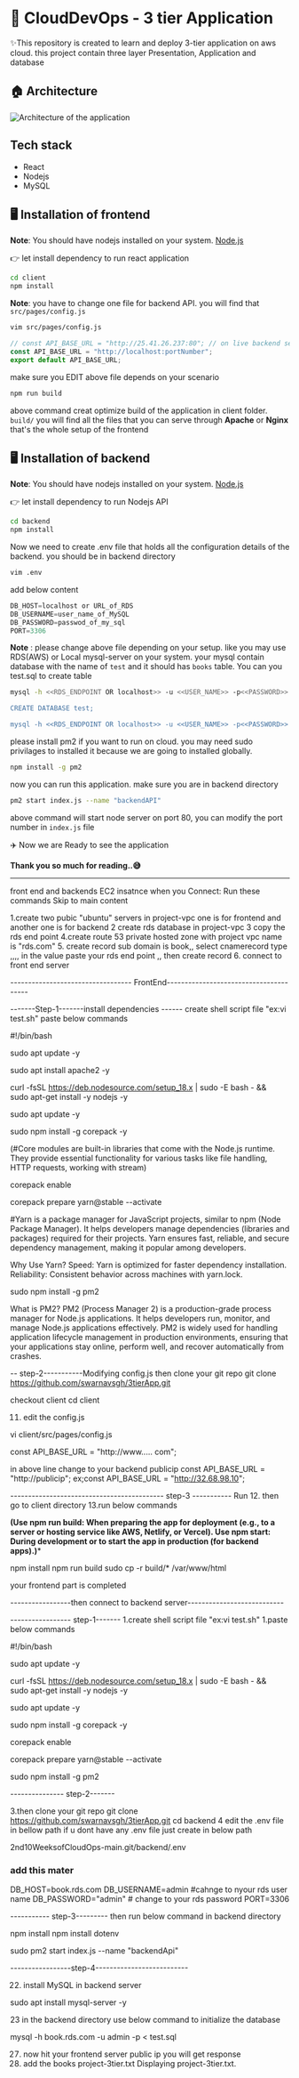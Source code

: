    # 🚀 CloudDevOps - 3 tier Application

✨This repository is created to learn and deploy  3-tier application on aws cloud. this project contain three layer Presentation, Application and database

## 🏠 Architecture
![Architecture of the application](architecture.gif)

## Tech stack

- React 
- Nodejs
- MySQL

## 🖥️ Installation of frontend

**Note**: You should have nodejs installed on your system. [Node.js](https://nodejs.org/)

👉 let install dependency to run react application

```sh
cd client
npm install
```

**Note**: you have to change one file for backend API. you will find that `src/pages/config.js`

```sh
vim src/pages/config.js
```

```javascript
// const API_BASE_URL = "http://25.41.26.237:80"; // on live backend server which is running on port 80
const API_BASE_URL = "http://localhost:portNumber";
export default API_BASE_URL;
```
make sure you EDIT above file depends on your scenario


```sh
npm run build 
```

above command creat optimize build of the application in client folder. `build/` you will find all the files that you can serve through **Apache** or **Nginx**
that's the whole setup of the frontend

##  🖥️ ️Installation of backend

**Note**: You should have nodejs installed on your system. [Node.js](https://nodejs.org/)

👉 let install dependency to run Nodejs  API

```sh
cd backend
npm install
```
Now we need to create .env file that holds all the configuration details of the backend. you should be in backend directory

```sh
vim .env
```
add below content 

```javascript
DB_HOST=localhost or URL_of_RDS
DB_USERNAME=user_name_of_MySQL
DB_PASSWORD=passwod_of_my_sql
PORT=3306
```
**Note** : please change above file depending on your setup. like you may use RDS(AWS) or Local mysql-server on your system. your mysql contain database with the name of `test` and it should has `books` table. You can you test.sql to create table 


```sh
mysql -h <<RDS_ENDPOINT OR localhost>> -u <<USER_NAME>> -p<<PASSWORD>>

CREATE DATABASE test;

mysql -h <<RDS_ENDPOINT OR localhost>> -u <<USER_NAME>> -p<<PASSWORD>> test < test.sql
```


please install pm2 if you want to run on cloud. you may need sudo privilages to installed it because we are going to installed globally.

```sh
npm install -g pm2
```

now you can run this application. make sure you are in backend directory


```sh
pm2 start index.js --name "backendAPI"
```

above command will start node server on port 80, you can modify the port number in `index.js` file

✈️ Now we are Ready to see the application

**Thank you so much for reading..😅**

**********************************************************************************************************
front end and backends EC2 insatnce when you Connect: Run these commands
Skip to main content



1.create two pubic "ubuntu" servers in project-vpc    one is for frontend and another one is for backend
2 create rds database in project-vpc
3 copy the rds end point
4.create route 53 private hosted zone with project vpc name is "rds.com"
5. create record  sub domain is book,, select cnamerecord type ,,,, in the value paste your rds end point ,, then create record
6. connect to front end server


---------------------------------- FrontEnd---------------------------------------

-------Step-1-------install dependencies ------
 create shell script file "ex:vi test.sh"
 paste below commands


#!/bin/bash

sudo apt update -y

sudo apt install apache2 -y

curl -fsSL https://deb.nodesource.com/setup_18.x | sudo -E bash - &&\
sudo apt-get install -y nodejs -y

sudo apt update -y

sudo npm install -g corepack -y     

(#Core modules are built-in libraries that come with the Node.js runtime. They provide essential functionality for various tasks like file handling, HTTP requests, working with stream)

corepack enable

corepack prepare yarn@stable --activate 


#Yarn is a package manager for JavaScript projects, similar to npm (Node Package Manager). It helps developers manage dependencies (libraries and packages) required for their projects. Yarn ensures fast, reliable, and secure dependency management, making it popular among developers.

Why Use Yarn?
Speed: Yarn is optimized for faster dependency installation.
Reliability: Consistent behavior across machines with yarn.lock.


sudo npm install -g pm2


What is PM2?
PM2 (Process Manager 2) is a production-grade process manager for Node.js applications. It helps developers run, monitor, and manage Node.js applications effectively. PM2 is widely used for handling application lifecycle management in production environments, ensuring that your applications stay online, perform well, and recover automatically from crashes.



-- step-2-----------Modifying config.js
then clone your git repo 
   git clone https://github.com/swarnavsgh/3tierApp.git
   
  checkout client cd client 

11. edit the config.js

vi client/src/pages/config.js
  
const API_BASE_URL = "http://www..... com";
 
in above line change to your backend publicip
const API_BASE_URL = "http://publicip";
ex;const API_BASE_URL = "http://32.68.98.10";


------------------------------------------- step-3 ----------- Run 
12. then go to client directory 
13.run below commands

****(Use npm run build:
When preparing the app for deployment (e.g., to a server or hosting service like AWS, Netlify, or Vercel).
Use npm start:
During development or to start the app in production (for backend apps).)*****

npm install 
npm run build
sudo cp -r build/* /var/www/html

your frontend part is completed 





-----------------then connect to backend server---------------------------



----------------- step-1-------
1.create shell script file "ex:vi test.sh"
1.paste below commands

#!/bin/bash

sudo apt update -y

curl -fsSL https://deb.nodesource.com/setup_18.x | sudo -E bash - &&\
sudo apt-get install -y nodejs -y

sudo apt update -y

sudo npm install -g corepack -y

corepack enable

corepack prepare yarn@stable --activate 

sudo npm install -g pm2


--------------- step-2-------

3.then clone your git repo 
   git clone https://github.com/swarnavsgh/3tierApp.git
   cd backend 
4 edit the .env file in bellow path if u dont have any .env file just create in below path

2nd10WeeksofCloudOps-main.git/backend/.env

### add this mater
DB_HOST=book.rds.com
DB_USERNAME=admin	#cahnge to nyour rds user name 
DB_PASSWORD="admin"   # change to your rds password
PORT=3306



----------- step-3---------
 then run below command in backend directory
  
npm install
npm install dotenv

sudo pm2 start index.js --name "backendApi"


-----------------step-4--------------------------


22. install MySQL in backend server

sudo apt install mysql-server -y




23 in the backend directory use below command to initialize the database 

mysql -h book.rds.com -u admin -p<password> < test.sql

27. now hit your frontend server public ip you will get response 
28. add the books 
project-3tier.txt
Displaying project-3tier.txt.
